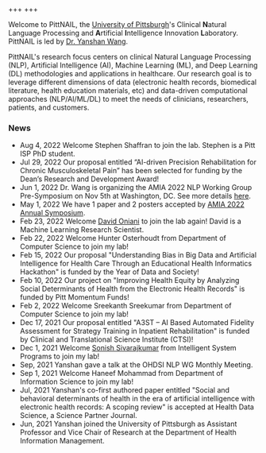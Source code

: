 +++
+++

<!-- NAIL {{{ -->

Welcome to PittNAIL, the [University of Pittsburgh][pitt]'s Clinical **N**atural Language Processing and **A**rtificial
**I**ntelligence Innovation **L**aboratory. PittNAIL is led by [Dr. Yanshan Wang][drwang].

<!-- }}} -->

<!-- Intro {{{ -->

PittNAIL's research focus centers on clinical Natural Language Processing (NLP), Artificial
Intelligence (AI), Machine Learning (ML), and Deep Learning (DL) methodologies and applications in
healthcare. Our research goal is to leverage different dimensions of data (electronic health
records, biomedical literature, health education materials, etc) and data-driven computational
approaches (NLP/AI/ML/DL) to meet the needs of clinicians, researchers, patients, and customers.

### News

- Aug 4, 2022 Welcome Stephen Shaffran to join the lab. Stephen is a Pitt ISP PhD student.
- Jul 29, 2022 Our proposal entitled “AI-driven Precision Rehabilitation for Chronic Musculoskeletal Pain” has been selected for funding by the Dean’s Research and Development Award!
- Jun 1, 2022 Dr. Wang is organizing the AMIA 2022 NLP Working Group Pre-Symposium on Nov 5th at Washington, DC. See more details [here][amia22nlp].
- May 1, 2022 We have 1 paper and 2 posters accepted by [AMIA 2022 Annual Symposium][amia2022].
- Feb 23, 2022 Welcome [David Oniani][david] to join the lab again! David is a Machine Learning Research Scientist.
- Feb 22, 2022 Welcome Hunter Osterhoudt from Department of Computer Science to join my lab!
- Feb 15, 2022 Our proposal "Understanding Bias in Big Data and Artificial Intelligence for Health Care Through an Educational Health Informatics Hackathon" is funded by the Year of Data and Society!
- Feb 10, 2022 Our project on "Improving Health Equity by Analyzing Social Determinants of Health from the Electronic Health Records" is funded by Pitt Momentum Funds!
- Feb 2, 2022 Welcome Sreekanth Sreekumar from Department of Computer Science to join my lab!
- Dec 17, 2021 Our proposal entitled "A3ST – AI Based Automated Fidelity Assessment for Strategy Training in Inpatient Rehabilitation" is funded by Clinical and Translational Science Institute (CTSI)!
- Dec 1, 2021 Welcome [Sonish Sivarajkumar][sonish] from Intelligent System Programs to join my lab!
- Sep, 2021 Yanshan gave a talk at the OHDSI NLP WG Monthly Meeting.
- Sep 1, 2021 Welcome Haneef Mohammad from Department of Information Science to join my lab!
- Jul, 2021 Yanshan's co-first authored paper entitled "Social and behavioral determinants of health in the era of artificial intelligence with electronic health records: A scoping review" is accepted at Health Data Science, a Science Partner Journal.
- Jun, 2021 Yanshan joined the University of Pittsburgh as Assistant Professor and Vice Chair of Research at the Department of Health Information Management.

<!-- }}} -->

<!-- Links {{{ -->

[drwang]: https://sites.pitt.edu/~yaw89/
[pitt]: https://www.pitt.edu/
[david]: https://davidoniani.com
[sonish]: https://sonishsivarajkumar.github.io/homepage/
[amia2022]: https://amia.org/education-events/annual-symposium
[amia22nlp]: https://pittnail.github.io/AMIANLP2022/

<!-- }}} -->
